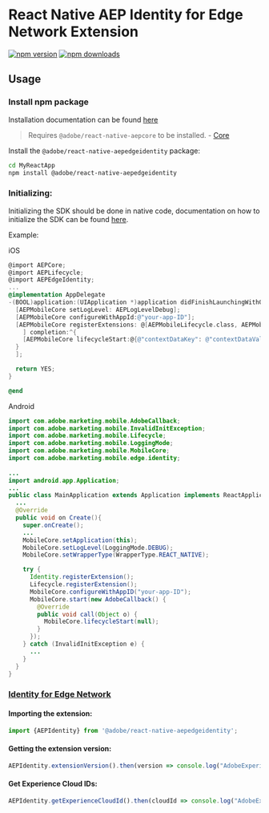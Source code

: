 
# React Native AEP Identity for Edge Network Extension

[![npm version](https://badge.fury.io/js/%40adobe%2Freact-native-aepedgeidentity.svg)](https://www.npmjs.com/package/@adobe/react-native-aepedgeidentity) 
[![npm downloads](https://img.shields.io/npm/dm/@adobe/react-native-aepedgeidentity)](https://www.npmjs.com/package/@adobe/react-native-aepedgeidentity)

## Usage

### Install npm package

Installation documentation can be found [here](https://github.com/adobe/aepsdk-react-native#requirements)

> Requires `@adobe/react-native-aepcore` to be installed.  - [Core](https://github.com/adobe/aepsdk-react-native/tree/main/packages/core#readme)

Install the `@adobe/react-native-aepedgeidentity` package:

```bash
cd MyReactApp
npm install @adobe/react-native-aepedgeidentity
```

### Initializing:

Initializing the SDK should be done in native code, documentation on how to initialize the SDK can be found [here](https://github.com/adobe/aepsdk-react-native#initializing).

Example:

iOS
```objectivec
@import AEPCore;
@import AEPLifecycle;
@import AEPEdgeIdentity;
...
@implementation AppDelegate
-(BOOL)application:(UIApplication *)application didFinishLaunchingWithOptions:(NSDictionary *)launchOptions {
  [AEPMobileCore setLogLevel: AEPLogLevelDebug];
  [AEPMobileCore configureWithAppId:@"your-app-ID"];
  [AEPMobileCore registerExtensions: @[AEPMobileLifecycle.class, AEPMobileEdgeIdentity.class
    ] completion:^{
    [AEPMobileCore lifecycleStart:@{@"contextDataKey": @"contextDataVal"}];
  }
  ];

  return YES;
}

@end
```

Android
```java
import com.adobe.marketing.mobile.AdobeCallback;
import com.adobe.marketing.mobile.InvalidInitException;
import com.adobe.marketing.mobile.Lifecycle;
import com.adobe.marketing.mobile.LoggingMode;
import com.adobe.marketing.mobile.MobileCore;
import com.adobe.marketing.mobile.edge.identity;
  
...
import android.app.Application;
...
public class MainApplication extends Application implements ReactApplication {
  ...
  @Override
  public void on Create(){
    super.onCreate();
    ...
    MobileCore.setApplication(this);
    MobileCore.setLogLevel(LoggingMode.DEBUG);
    MobileCore.setWrapperType(WrapperType.REACT_NATIVE);

    try {
      Identity.registerExtension();
      Lifecycle.registerExtension();
      MobileCore.configureWithAppID("your-app-ID");
      MobileCore.start(new AdobeCallback() {
        @Override
        public void call(Object o) {
          MobileCore.lifecycleStart(null);
        }
      });
    } catch (InvalidInitException e) {
      ...
    }
  }
}     
```
### [Identity for Edge Network](https://aep-sdks.gitbook.io/docs/foundation-extensions/identity-for-edge-network)

#### Importing the extension:
```javascript
import {AEPIdentity} from '@adobe/react-native-aepedgeidentity';
```

#### Getting the extension version:

```javascript
AEPIdentity.extensionVersion().then(version => console.log("AdobeExperienceSDK: AEPEdgeIdentity version: " + version));
```
#### Get Experience Cloud IDs:
```javascript
AEPIdentity.getExperienceCloudId().then(cloudId => console.log("AdobeExperienceSDK: CloudID = " + cloudId));
```
